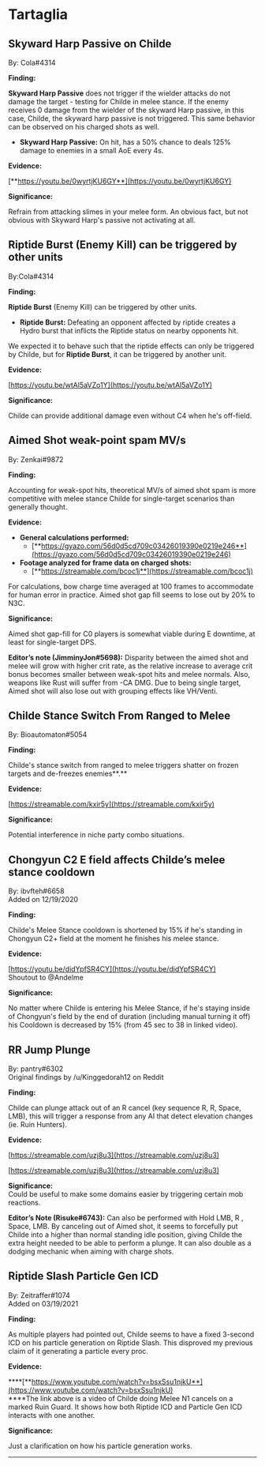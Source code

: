 # Tartaglia

## **Skyward Harp Passive on Childe**

By: Cola\#4314

**Finding:**

**Skyward Harp Passive** does not trigger if the wielder attacks do not damage the target - testing for Childe in melee stance. If the enemy receives 0 damage from the wielder of the skyward Harp passive, in this case, Childe, the skyward harp passive is not triggered. This same behavior can be observed on his charged shots as well.

* **Skyward Harp Passive:** On hit, has a 50% chance to deals 125% damage to enemies in a small AoE every 4s.

**Evidence:**

[**https://youtu.be/0wyrtjKU6GY**](https://youtu.be/0wyrtjKU6GY)

**Significance:**

Refrain from attacking slimes in your melee form. An obvious fact, but not obvious with Skyward Harp's passive not activating at all.

## **Riptide Burst \(Enemy Kill\) can be triggered by other units**

By:Cola\#4314

**Finding:**

**Riptide Burst** \(Enemy Kill\) can be triggered by other units.

* **Riptide Burst:** Defeating an opponent affected by riptide creates a Hydro burst that inflicts the Riptide status on nearby opponents hit.

We expected it to behave such that the riptide effects can only be triggered by Childe, but for **Riptide Burst**, it can be triggered by another unit.

**Evidence:**

[https://youtu.be/wtAl5aVZo1Y](https://youtu.be/wtAl5aVZo1Y)

**Significance:**

Childe can provide additional damage even without C4 when he's off-field.

## **Aimed Shot weak-point spam MV/s**

By: Zenkai\#9872

**Finding:**

Accounting for weak-spot hits, theoretical MV/s of aimed shot spam is more competitive with melee stance Childe for single-target scenarios than generally thought.

**Evidence:**

* **General calculations performed:**
  * [**https://gyazo.com/56d0d5cd709c03426019390e0219e246**](https://gyazo.com/56d0d5cd709c03426019390e0219e246)
* **Footage analyzed for frame data on charged shots:**
  * [**https://streamable.com/bcoc1j**](https://streamable.com/bcoc1j)

For calculations, bow charge time averaged at 100 frames to accommodate for human error in practice. Aimed shot gap fill seems to lose out by 20% to N3C.

**Significance:**

Aimed shot gap-fill for C0 players is somewhat viable during E downtime, at least for single-target DPS.

**Editor’s note \(JimminyJon\#5698\):** Disparity between the aimed shot and melee will grow with higher crit rate, as the relative increase to average crit bonus becomes smaller between weak-spot hits and melee normals. Also, weapons like Rust will suffer from -CA DMG. Due to being single target, Aimed shot will also lose out with grouping effects like VH/Venti.

## **Childe Stance Switch From Ranged to Melee**

By: Bioautomaton\#5054

**Finding:**

Childe's stance switch from ranged to melee triggers shatter on frozen targets and de-freezes enemies**.**

**Evidence:**

[https://streamable.com/kxir5y](https://streamable.com/kxir5y)

**Significance:**

Potential interference in niche party combo situations.

## **Chongyun C2 E field affects Childe’s melee stance cooldown**

By: ibvfteh\#6658  
Added on 12/19/2020

**Finding:**

Childe's Melee Stance cooldown is shortened by 15% if he's standing in Chongyun C2+ field at the moment he finishes his melee stance.

**Evidence:**

[https://youtu.be/didYpfSR4CY](https://youtu.be/didYpfSR4CY)  
Shoutout to @Andelme

**Significance:**

No matter where Childe is entering his Melee Stance, if he's staying inside of Chongyun's field by the end of duration \(including manual turning it off\) his Cooldown is decreased by 15% \(from 45 sec to 38 in linked video\).

## **RR Jump Plunge**

By: pantry\#6302  
Original findings by /u/Kinggedorah12 on Reddit

**Finding:**

Childe can plunge attack out of an R cancel \(key sequence R, R, Space, LMB\), this will trigger a response from any AI that detect elevation changes \(ie. Ruin Hunters\).

**Evidence:**

[https://streamable.com/uzj8u3](https://streamable.com/uzj8u3)

[https://streamable.com/uzj8u3](https://streamable.com/uzj8u3)

**Significance:**  
Could be useful to make some domains easier by triggering certain mob reactions.

**Editor’s Note \(Risuke\#6743\):** Can also be performed with Hold LMB, R , Space, LMB. By canceling out of Aimed shot, it seems to forcefully put Childe into a higher than normal standing idle position, giving Childe the extra height needed to be able to perform a plunge. It can also double as a dodging mechanic when aiming with charge shots.

## Riptide Slash Particle Gen ICD

By: Zeitraffer\#1074  
Added on 03/19/2021

**Finding:**

As multiple players had pointed out, Childe seems to have a fixed 3-second ICD on his particle generation on Riptide Slash. This disproved my previous claim of it generating a particle every proc.

**Evidence:**

\*\*\*\*[**https://www.youtube.com/watch?v=bsxSsu1njkU**](https://www.youtube.com/watch?v=bsxSsu1njkU)  
****The link above is a video of Childe doing Melee N1 cancels on a marked Ruin Guard. It shows how both Riptide ICD and Particle Gen ICD interacts with one another.

**Significance:**

Just a clarification on how his particle generation works.  
****

